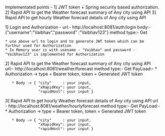Implementated points - 
1] JWT token + Spring security based authorization.
2] Rapid API to get the Weather forecast summary of Any city using API
3] Rapid API to get hourly Weather forecast details of Any city using API


 1] Login and Authorization -
    url:-  http://localhost:8081/auth/login
    body:- {"username":"Vaibhav","password" :"Vaibhav123"}
    method type:- Get

    * use above url to login and to generate JWT token which can be furthur used for Authorization
    * In Memory user is with usename - "Vaibhav" and password -"Vaibhav123" is implemented for Authorization 


 2] Rapid API to get the Weather forecast summary of Any city using API 
    url:- http://localhost:8081/weather/forecast
    method type:- Get 
    PayLoad:-
       * Authorization -> type = Bearer token, 
                          token = Generated JWT token

       * Body -> { "city"     : your input,
                   "xRapidKey": your input,
                   "rapidHost": your input }


 3] Rapid API to get hourly Weather forecast details of Any city using API
    url - http://localhost:8081/weather/hourlyforecast
    method type:- Get 
    PayLoad:-
       * Authorization -> type = Bearer token, 
                          token = Generated JWT token

       * Body -> { "city"     : your input,
                   "xRapidKey": your input,
                   "rapidHost": your input }

                        
